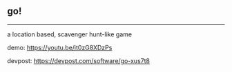 ## go!

---

a location based, scavenger hunt-like game

demo: https://youtu.be/it0zG8XDzPs

devpost: https://devpost.com/software/go-xus7t8

